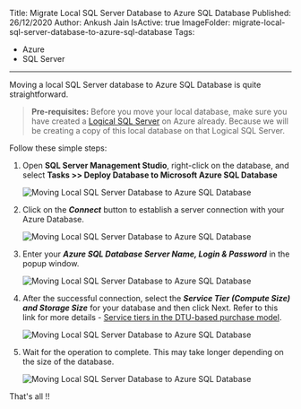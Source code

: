 Title: Migrate Local SQL Server Database to Azure SQL Database
Published: 26/12/2020
Author: Ankush Jain
IsActive: true
ImageFolder: migrate-local-sql-server-database-to-azure-sql-database
Tags:
  - Azure
  - SQL Server
---
Moving a local SQL Server database to Azure SQL Database is quite straightforward. 

> **Pre-requisites:** Before you move your local database, make sure you have created a [Logical SQL Server](https://docs.microsoft.com/en-us/azure/azure-sql/database/logical-servers) on Azure already. Because we will be creating a copy of this local database on that Logical SQL Server.

Follow these simple steps:

1.  Open **SQL Server Management Studio**, right-click on the database, and select **Tasks >> Deploy Database to Microsoft Azure SQL Database**

    ![Moving Local SQL Server Database to Azure SQL Database](/img/blogs/migrate-local-sql-server-database-to-azure-sql-database/1-moving-local-sql-server-database-to-azure-sql-database.png)

2.  Click on the ***Connect*** button to establish a server connection with your Azure Database. 

    ![Moving Local SQL Server Database to Azure SQL Database](/img/blogs/migrate-local-sql-server-database-to-azure-sql-database/2-moving-local-sql-server-database-to-azure-sql-database.png)

3.  Enter your ***Azure SQL Database Server Name, Login & Password*** in the popup window.  
 
    ![Moving Local SQL Server Database to Azure SQL Database](/img/blogs/migrate-local-sql-server-database-to-azure-sql-database/3-moving-local-sql-server-database-to-azure-sql-database.png)

4.  After the successful connection, select the ***Service Tier (Compute Size) and Storage Size*** for your database and then click Next. Refer to this link for more details - [Service tiers in the DTU-based purchase model](https://docs.microsoft.com/en-us/azure/azure-sql/database/service-tiers-dtu). 
    
    ![Moving Local SQL Server Database to Azure SQL Database](/img/blogs/migrate-local-sql-server-database-to-azure-sql-database/5-moving-local-sql-server-database-to-azure-sql-database.png)

5.  Wait for the operation to complete. This may take longer depending on the size of the database. 

    ![Moving Local SQL Server Database to Azure SQL Database](/img/blogs/migrate-local-sql-server-database-to-azure-sql-database/4-moving-local-sql-server-database-to-azure-sql-database.png)

That's all !!

                
